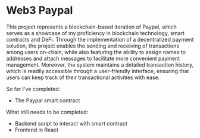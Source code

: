 # Web3 Paypal

This project represents a blockchain-based iteration of Paypal, which serves as a showcase of my proficiency in blockchain technology, smart contracts and DeFi. Through the implementation of a decentralized payment solution, the project enables the sending and receiving of transactions among users on-chain, while also featuring the ability to assign names to addresses and attach messages to facilitate more convenient payment management. Moreover, the system maintains a detailed transaction history, which is readily accessible through a user-friendly interface, ensuring that users can keep track of their transactional activities with ease.

So far I've completed:

- The Paypal smart contract

What still needs to be completed:

- Backend script to interact with smart contract
- Frontend in React
